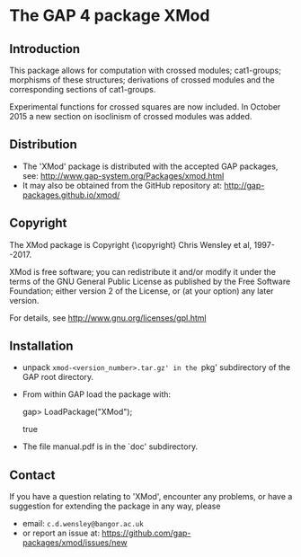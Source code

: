 # The GAP 4 package XMod 

## Introduction 

This package allows for computation with crossed modules; cat1-groups; morphisms of these structures; derivations of crossed modules and the corresponding sections of cat1-groups.

Experimental functions for crossed squares are now included. 
In October 2015 a new section on isoclinism of crossed modules was added. 

## Distribution

 * The 'XMod' package is distributed with the accepted GAP packages, see: 
     <http://www.gap-system.org/Packages/xmod.html>
 * It may also be obtained from the GitHub repository at:
     <http://gap-packages.github.io/xmod/> 

## Copyright

The XMod package is Copyright {\copyright} Chris Wensley et al, 1997--2017. 

XMod is free software; you can redistribute it and/or modify
it under the terms of the GNU General Public License as published by
the Free Software Foundation; either version 2 of the License, or
(at your option) any later version. 

For details, see <http://www.gnu.org/licenses/gpl.html> 

## Installation

 * unpack `xmod-<version_number>.tar.gz' in the `pkg' subdirectory of the GAP root directory.
 * From within GAP load the package with:

    gap> LoadPackage("XMod");

    true

 * The file manual.pdf is in the `doc' subdirectory.

## Contact

If you have a question relating to 'XMod', encounter any problems, or have a suggestion for extending the package in any way, please 
 * email: `c.d.wensley@bangor.ac.uk` 
 * or report an issue at: <https://github.com/gap-packages/xmod/issues/new> 
